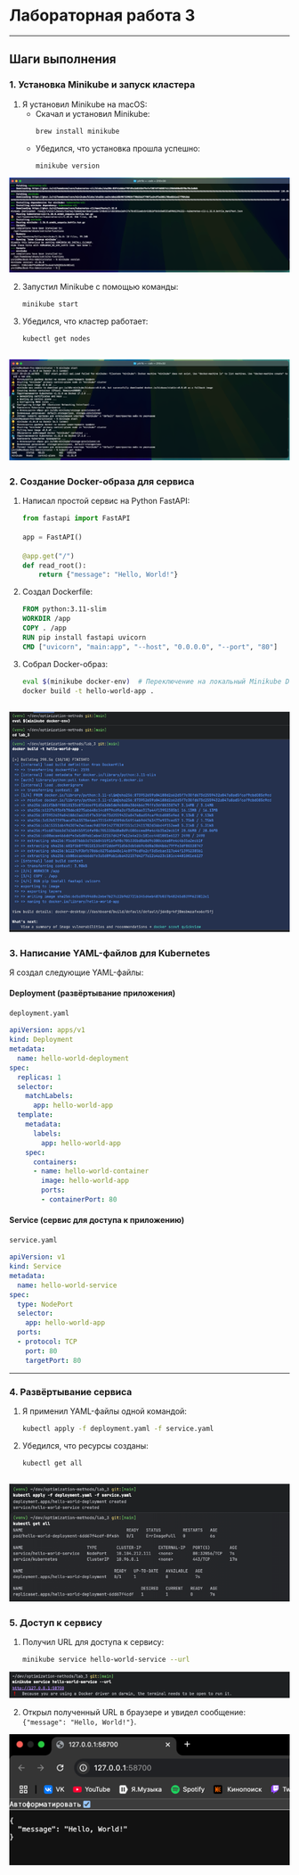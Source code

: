 # Лабораторная работа 3

---

## Шаги выполнения

### 1. Установка Minikube и запуск кластера
1. Я установил Minikube на macOS:
   - Скачал и установил Minikube:
     ```bash
     brew install minikube
     ```
   - Убедился, что установка прошла успешно:
     ```bash
     minikube version
     ```
![screenshot](/img/screen_5.png)

2. Запустил Minikube с помощью команды:
   ```bash
   minikube start
   ```
3. Убедился, что кластер работает:
   ```bash
   kubectl get nodes
   ```
![screenshot](/img/screen_6.png)
---

### 2. Создание Docker-образа для сервиса
1. Написал простой сервис на Python FastAPI:
   ```python
   from fastapi import FastAPI

   app = FastAPI()

   @app.get("/")
   def read_root():
       return {"message": "Hello, World!"}
   ```
2. Создал Dockerfile:
   ```dockerfile
   FROM python:3.11-slim
   WORKDIR /app
   COPY . /app
   RUN pip install fastapi uvicorn
   CMD ["uvicorn", "main:app", "--host", "0.0.0.0", "--port", "80"]
   ```
3. Собрал Docker-образ:
   ```bash
   eval $(minikube docker-env)  # Переключение на локальный Minikube Docker
   docker build -t hello-world-app .
   ```
![screenshot](/img/screen_7.png)
---

### 3. Написание YAML-файлов для Kubernetes
Я создал следующие YAML-файлы:

#### Deployment (развёртывание приложения)
`deployment.yaml`
```yaml
apiVersion: apps/v1
kind: Deployment
metadata:
  name: hello-world-deployment
spec:
  replicas: 1
  selector:
    matchLabels:
      app: hello-world-app
  template:
    metadata:
      labels:
        app: hello-world-app
    spec:
      containers:
      - name: hello-world-container
        image: hello-world-app
        ports:
        - containerPort: 80
```

#### Service (сервис для доступа к приложению)
`service.yaml`
```yaml
apiVersion: v1
kind: Service
metadata:
  name: hello-world-service
spec:
  type: NodePort
  selector:
    app: hello-world-app
  ports:
  - protocol: TCP
    port: 80
    targetPort: 80
```

---

### 4. Развёртывание сервиса
1. Я применил YAML-файлы одной командой:
   ```bash
   kubectl apply -f deployment.yaml -f service.yaml
   ```
2. Убедился, что ресурсы созданы:
   ```bash
   kubectl get all
   ```
![screenshot](/img/screen_8.png)
---

### 5. Доступ к сервису
1. Получил URL для доступа к сервису:
   ```bash
   minikube service hello-world-service --url
   ```
![screenshot](/img/screen_9.png)

2. Открыл полученный URL в браузере и увидел сообщение: `{"message": "Hello, World!"}`.

![screenshot](/img/screen_10.png)
